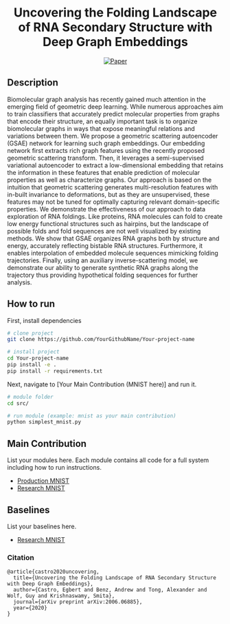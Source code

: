 
<div align="center">    
 
# Uncovering the Folding Landscape of RNA Secondary Structure with Deep Graph Embeddings
<!-- 
[![Paper](http://img.shields.io/badge/paper-arxiv.2006.06885.svg)](https://arxiv.org/abs/2006.06885)

[![Conference](http://img.shields.io/badge/ICLR-GRL+-2020-4b44ce.svg)](https://papers.nips.cc/book/advances-in-neural-information-processing-systems-31-2018)  
 -->

[![Paper](https://img.shields.io/badge/arxiv-2006.06885-B31B1B.svg)](https://arxiv.org/abs/2006.06885)




<!--  
Conference   
-->   
</div>
 
## Description   

Biomolecular graph analysis has recently gained much attention in the emerging field of geometric deep learning. While numerous approaches aim to train classifiers that accurately predict molecular properties from graphs that encode their structure, an equally important task is to organize biomolecular graphs in ways that expose meaningful relations and variations between them. We propose a geometric scattering autoencoder (GSAE) network for learning such graph embeddings. Our embedding network first extracts rich graph features using the recently proposed geometric scattering transform. Then, it leverages a semi-supervised variational autoencoder to extract a low-dimensional embedding that retains the information in these features that enable prediction of molecular properties as well as characterize graphs. Our approach is based on the intuition that geometric scattering generates multi-resolution features with in-built invariance to deformations, but as they are unsupervised, these features may not be tuned for optimally capturing relevant domain-specific properties. We demonstrate the effectiveness of our approach to data exploration of RNA foldings. Like proteins, RNA molecules can fold to create low energy functional structures such as hairpins, but the landscape of possible folds and fold sequences are not well visualized by existing methods. We show that GSAE organizes RNA graphs both by structure and energy, accurately reflecting bistable RNA structures. Furthermore, it enables interpolation of embedded molecule sequences mimicking folding trajectories. Finally, using an auxiliary inverse-scattering model, we demonstrate our ability to generate synthetic RNA graphs along the trajectory thus providing hypothetical folding sequences for further analysis.

## How to run   
First, install dependencies   
```bash
# clone project   
git clone https://github.com/YourGithubName/Your-project-name   

# install project   
cd Your-project-name 
pip install -e .   
pip install -r requirements.txt
 ```   
 Next, navigate to [Your Main Contribution (MNIST here)] and run it.   
 ```bash
# module folder
cd src/    

# run module (example: mnist as your main contribution)   
python simplest_mnist.py    
```

## Main Contribution      
List your modules here. Each module contains all code for a full system including how to run instructions.   
- [Production MNIST](https://github.com/PyTorchLightning/pytorch-lightning-conference-seed/tree/master/src/production_mnist)    
- [Research MNIST](https://github.com/PyTorchLightning/pytorch-lightning-conference-seed/tree/master/src/research_mnist)  

## Baselines    
List your baselines here.   
- [Research MNIST](https://github.com/PyTorchLightning/pytorch-lightning-conference-seed/tree/master/src/research_mnist) 

### Citation   
```
@article{castro2020uncovering,
  title={Uncovering the Folding Landscape of RNA Secondary Structure with Deep Graph Embeddings},
  author={Castro, Egbert and Benz, Andrew and Tong, Alexander and Wolf, Guy and Krishnaswamy, Smita},
  journal={arXiv preprint arXiv:2006.06885},
  year={2020}
}
```   
